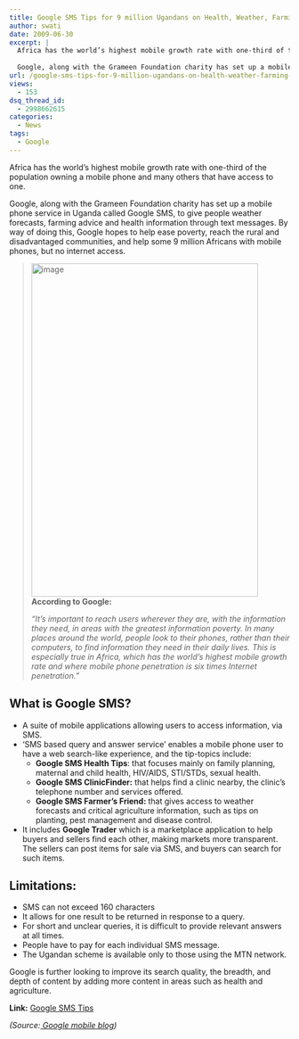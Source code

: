 ```yaml
---
title: Google SMS Tips for 9 million Ugandans on Health, Weather, Farming and More!
author: swati
date: 2009-06-30
excerpt: |
  Africa has the world’s highest mobile growth rate with one-third of the population owning a mobile phone and many others that have access to one.
  
  Google, along with the Grameen Foundation charity has set up a mobile phone service in Uganda called Google SMS, to give people weather forecasts, farming advice and health information through text messages. By way of doing this, Google hopes to help ease poverty, reach the rural and disadvantaged communities, and help some 9 million Africans with mobile phones, but no internet access.
url: /google-sms-tips-for-9-million-ugandans-on-health-weather-farming-and-more/
views:
  - 153
dsq_thread_id:
  - 2998662615
categories:
  - News
tags:
  - Google
---
```

Africa has the world’s highest mobile growth rate with one-third of the population owning a mobile phone and many others that have access to one.

Google, along with the Grameen Foundation charity has set up a mobile phone service in Uganda called Google SMS, to give people weather forecasts, farming advice and health information through text messages. By way of doing this, Google hopes to help ease poverty, reach the rural and disadvantaged communities, and help some 9 million Africans with mobile phones, but no internet access.

> <p style="text-align: left">
>   <img class="aligncenter wp-image-50029" style="border: 0pt none" src="http://cdn.devilsworkshop.org/files/2009/06/image72.png" border="0" alt="image" width="407" height="598" /> <strong>According to Google:</strong>
> </p>
> 
> <p style="text-align: left">
>   <em>“It&#8217;s important to reach users wherever they are, with the information they need, in areas with the greatest information poverty. In many places around the world, people look to their phones, rather than their computers, to find information they need in their daily lives. This is especially true in Africa, which has the world’s highest mobile growth rate and where mobile phone penetration is six times Internet penetration.”</em>
> </p>

## What is Google SMS?

  * A suite of mobile applications allowing users to access information, via SMS.
  * ‘SMS based query and answer service’ enables a mobile phone user to have a web search-like experience, and the tip-topics include: 
      * **Google SMS Health Tips**: that focuses mainly on family planning, maternal and child health, HIV/AIDS, STI/STDs, sexual health.
      * **Google SMS ClinicFinder:** that helps find a clinic nearby, the clinic’s telephone number and services offered.
      * **Google SMS Farmer’s Friend:** that gives access to weather forecasts and critical agriculture information, such as tips on planting, pest management and disease control.
  * It includes **Google Trader** which is a marketplace application to help buyers and sellers find each other, making markets more transparent. The sellers can post items for sale via SMS, and buyers can search for such items.

## Limitations:

  * SMS can not exceed 160 characters
  * It allows for one result to be returned in response to a query.
  * For short and unclear queries, it is difficult to provide relevant answers at all times.
  * People have to pay for each individual SMS message.
  * The Ugandan scheme is available only to those using the MTN network.

Google is further looking to improve its search quality, the breadth, and depth of content by adding more content in areas such as health and agriculture.

**Link:** <a href="http://www.google.co.ug/mobile/sms/#6001" onclick="_gaq.push(['_trackEvent', 'outbound-article', 'http://www.google.co.ug/mobile/sms/#6001', 'Google SMS Tips']);" >Google SMS Tips</a>

*(Source:<a href="http://googlemobile.blogspot.com/2009/06/designing-sms-apps-for-mobile-africa.html" onclick="_gaq.push(['_trackEvent', 'outbound-article', 'http://googlemobile.blogspot.com/2009/06/designing-sms-apps-for-mobile-africa.html', ' Google mobile blog']);" > Google mobile blog</a>)*
